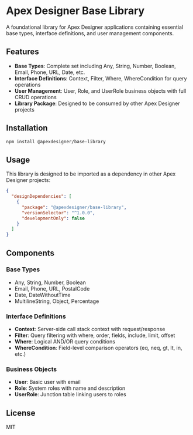 # Apex Designer Base Library

A foundational library for Apex Designer applications containing essential base types, interface definitions, and user management components.

## Features

- **Base Types**: Complete set including Any, String, Number, Boolean, Email, Phone, URL, Date, etc.
- **Interface Definitions**: Context, Filter, Where, WhereCondition for query operations
- **User Management**: User, Role, and UserRole business objects with full CRUD operations
- **Library Package**: Designed to be consumed by other Apex Designer projects

## Installation

```bash
npm install @apexdesigner/base-library
```

## Usage

This library is designed to be imported as a dependency in other Apex Designer projects:

```json
{
  "designDependencies": [
    {
      "package": "@apexdesigner/base-library",
      "versionSelector": "^1.0.0",
      "developmentOnly": false
    }
  ]
}
```

## Components

### Base Types
- Any, String, Number, Boolean
- Email, Phone, URL, PostalCode
- Date, DateWithoutTime
- MultilineString, Object, Percentage

### Interface Definitions
- **Context**: Server-side call stack context with request/response
- **Filter**: Query filtering with where, order, fields, include, limit, offset
- **Where**: Logical AND/OR query conditions
- **WhereCondition**: Field-level comparison operators (eq, neq, gt, lt, in, etc.)

### Business Objects
- **User**: Basic user with email
- **Role**: System roles with name and description
- **UserRole**: Junction table linking users to roles

## License

MIT
